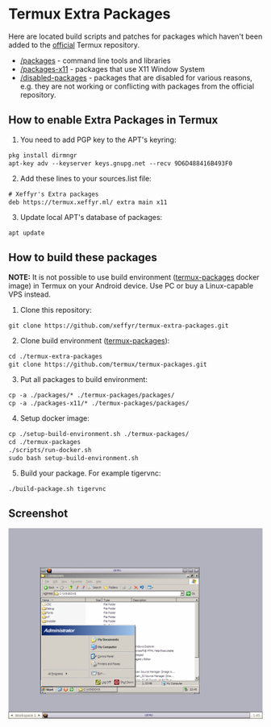 # Termux Extra Packages

Here are located build scripts and patches for packages which haven't been added to the [official](https://github.com/termux/termux-packages) Termux repository.

* [/packages](/packages) - command line tools and libraries
* [/packages-x11](/packages-x11) - packages that use X11 Window System
* [/disabled-packages](/disabled-packages) - packages that are disabled for various reasons, e.g. they are not working or conflicting with packages from the official repository.

## How to enable Extra Packages in Termux
1. You need to add PGP key to the APT's keyring:
```
pkg install dirmngr
apt-key adv --keyserver keys.gnupg.net --recv 9D6D488416B493F0
```

2. Add these lines to your sources.list file:
```
# Xeffyr's Extra packages
deb https://termux.xeffyr.ml/ extra main x11
```

3. Update local APT's database of packages:
```
apt update
```

## How to build these packages
**NOTE:** It is not possible to use build environment ([termux-packages](https://github.com/termux/termux-packages.git) docker image) in Termux on your Android device. Use PC or buy a Linux-capable VPS instead.

1. Clone this repository:
```
git clone https://github.com/xeffyr/termux-extra-packages.git
```

2. Clone build environment ([termux-packages](https://github.com/termux/termux-packages)):
```
cd ./termux-extra-packages
git clone https://github.com/termux/termux-packages.git
```

3. Put all packages to build environment:
```
cp -a ./packages/* ./termux-packages/packages/
cp -a ./packages-x11/* ./termux-packages/packages/
```

4. Setup docker image:
```
cp ./setup-build-environment.sh ./termux-packages/
cd ./termux-packages
./scripts/run-docker.sh
sudo bash setup-build-environment.sh
```

5. Build your package. For example tigervnc:
```
./build-package.sh tigervnc
```

## Screenshot
![alt text](/screenshots/vnc_screen_anim.gif "TigerVNC + FluxBox")
